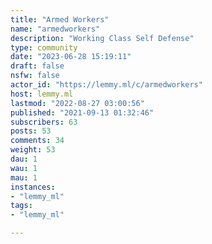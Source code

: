 ```yaml
---
title: "Armed Workers" 
name: "armedworkers"
description: "Working Class Self Defense"
type: community
date: "2023-06-28 15:19:11"
draft: false
nsfw: false
actor_id: "https://lemmy.ml/c/armedworkers"
host: lemmy.ml
lastmod: "2022-08-27 03:00:56"
published: "2021-09-13 01:32:46"
subscribers: 63
posts: 53
comments: 34
weight: 53
dau: 1
wau: 1
mau: 1
instances:
- "lemmy_ml"
tags: 
- "lemmy_ml"

---
```

